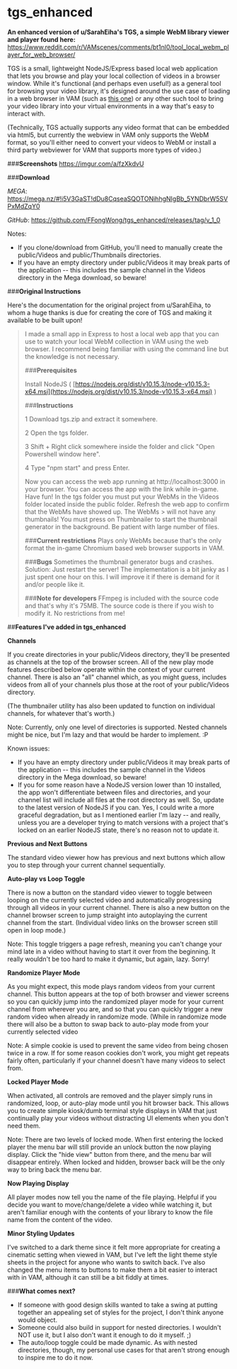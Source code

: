 # tgs_enhanced
**An enhanced version of u/SarahEiha's TGS, a simple WebM library viewer and player found here:**
https://www.reddit.com/r/VAMscenes/comments/bt1nl0/tool_local_webm_player_for_web_browser/

TGS is a small, lightweight NodeJS/Express based local web application that lets you browse and play your local collection of videos in a browser window. While it's functional (and perhaps even useful!) as a general tool for browsing your video library, it's designed around the use case of loading in a web browser in VAM (such as [this one](https://www.reddit.com/r/VAMscenes/comments/c47698/easy_to_use_webplayer_i_wanted_to_share/)) or any other such tool to bring your video library into your virtual environments in a way that's easy to interact with. 

(Technically, TGS actually supports any video format that can be embedded via html5, but currently the webview in VAM only supports the WebM format, so you'll either need to convert your videos to WebM or install a third party webviewer for VAM that supports more types of video.)

###**Screenshots**
https://imgur.com/a/fzXkdvU

###**Download**

*MEGA*: https://mega.nz/#!i5V3GaST!dDu8CqseaSQOTONihhgNIgBb_5YNDbrW5SVPxMdZqY0

*GitHub*: https://github.com/FFongWong/tgs_enhanced/releases/tag/v_1_0

Notes: 
- If you clone/download from GitHub, you'll need to manually create the public/Videos and public/Thumbnails directories.
- If you have an empty directory under public/Videos it may break parts of the application -- this includes the sample channel in the Videos directory in the Mega download, so beware!

###**Original Instructions**

Here's the documentation for the original project from u/SarahEiha, to whom a huge thanks is due for creating the core of TGS and making it available to be built upon!

>I made a small app in Express to host a local web app that you can use to watch your local WebM collection in VAM using the web browser. I recommend being familiar with using the command line but the knowledge is not necessary.
>
>###**Prerequisites**
>
> Install NodeJS ( [https://nodejs.org/dist/v10.15.3/node-v10.15.3-x64.msi](https://nodejs.org/dist/v10.15.3/node-v10.15.3-x64.msi) )
>
>###**Instructions**
>
>    1   Download tgs.zip and extract it somewhere.
>
>    2   Open the tgs folder.
>
>    3   Shift + Right click somewhere inside the folder and click "Open Powershell window here".
>
>    4   Type "npm start" and press Enter.
>
> Now you can access the web app running at http://localhost:3000 in your browser. You can access the app with the link while in-game. Have fun!
> In the tgs folder you must put your WebMs in the Videos folder located inside the public folder. Refresh the web app to confirm that the WebMs have showed up. The WebMs > will not have any thumbnails! You must press on Thumbnailer to start the thumbnail generator in the background. Be patient with large number of files.
>
>###**Current restrictions**
> Plays only WebMs because that's the only format the in-game Chromium based web browser supports in VAM.
>
>###**Bugs**
> Sometimes the thumbnail generator bugs and crashes. Solution: Just restart the server!
> The implementation is a bit janky as I just spent one hour on this. I will improve it if there is demand for it and/or people like it.
>
>###**Note for developers**
> FFmpeg is included with the source code and that's why it's 75MB. The source code is there if you wish to modify it. No restrictions from me!


##**Features I've added in tgs_enhanced** 

**Channels**

If you create directories in your public/Videos directory, they'll be presented as channels at the top of the browser screen. All of the new play mode features described below operate within the context of your current channel. There is also an "all" channel which, as you might guess, includes videos from all of your channels plus those at the root of your public/Videos directory. 

(The thumbnailer utility has also been updated to function on individual channels, for whatever that's worth.)

Note: Currently, only one level of directories is supported. Nested channels might be nice, but I'm lazy and that would be harder to implement. :P

Known issues: 
- If you have an empty directory under public/Videos it may break parts of the application -- this includes the sample channel in the Videos directory in the Mega download, so beware!
- If you for some reason have a NodeJS version lower than 10 installed, the app won't differentiate between files and directories, and your channel list will include all files at the root directory as well. So, update to the latest version of NodeJS if you can. Yes, I could write a more graceful degradation, but as I mentioned earlier I'm lazy -- and really, unless you are a developer trying to match versions with a project that's locked on an earlier NodeJS state, there's no reason not to update it.



**Previous and Next Buttons**

The standard video viewer how has previous and next buttons which allow you to step through your current channel sequentially.



**Auto-play vs Loop Toggle**

There is now a button on the standard video viewer to toggle between looping on the currently selected video and automatically progressing through all videos in your current channel. There is also a new button on the channel browser screen to jump straight into autoplaying the current channel from the start. (Individual video links on the browser screen still open in loop mode.)

Note: This toggle triggers a page refresh, meaning you can't change your mind late in a video without having to start it over from the beginning. It really wouldn't be too hard to make it dynamic, but again, lazy. Sorry!



**Randomize Player Mode**

As you might expect, this mode plays random videos from your current channel. This button appears at the top of both browser and viewer screens so you can quickly jump into the randomized player mode for your current channel from wherever you are, and so that you can quickly trigger a new random video when already in randomize mode. (While in randomize mode there will also be a button to swap back to auto-play mode from your currently selected video

Note: A simple cookie is used to prevent the same video from being chosen twice in a row. If for some reason cookies don't work, you might get repeats fairly often, particularly if your channel doesn't have many videos to select from. 



**Locked Player Mode**

When activated, all controls are removed and the player simply runs in randomized, loop, or auto-play mode until you hit browser back. This allows you to create simple kiosk/dumb terminal style displays in VAM that just continually play your videos without distracting UI elements when you don't need them.

Note: There are two levels of locked mode. When first entering the locked player the menu bar will still provide an unlock button the now playing display. Click the "hide view" button from there, and the menu bar will disappear entirely. When locked and hidden, browser back will be the only way to bring back the menu bar.



**Now Playing Display**

All player modes now tell you the name of the file playing. Helpful if you decide you want to move/change/delete a video while watching it, but aren't familiar enough with the contents of your library to know the file name from the content of the video.


**Minor Styling Updates**

I've switched to a dark theme since it felt more appropriate for creating a cinematic setting when viewed in VAM, but I've left the light theme style sheets in the project for anyone who wants to switch back. I've also changed the menu items to buttons to make them a bit easier to interact with in VAM, although it can still be a bit fiddly at times.


###**What comes next?**

- If someone with good design skills wanted to take a swing at putting together an appealing set of styles for the project, I don't think anyone would object.
- Someone could also build in support for nested directories. I wouldn't NOT use it, but I also don't want it enough to do it myself. ;)
- The auto/loop toggle could be made dynamic. As with nested directories, though, my personal use cases for that aren't strong enough to inspire me to do it now.

